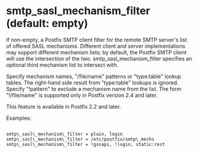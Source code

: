 # smtp_sasl_mechanism_filter (default: empty)

If non-empty, a Postfix SMTP client filter for the remote SMTP
server's list of offered SASL mechanisms. Different client and
server implementations may support different mechanism lists; by
default, the Postfix SMTP client will use the intersection of the
two. smtp\_sasl\_mechanism\_filter specifies an optional third mechanism
list to intersect with. 


 Specify mechanism names, "/file/name" patterns or "type:table"
lookup tables. The right-hand side result from "type:table" lookups
is ignored. Specify "!pattern" to exclude a mechanism name from the
list. The form "!/file/name" is supported only in Postfix version
2.4 and later. 


 This feature is available in Postfix 2.2 and later. 



Examples:




```

smtp\_sasl\_mechanism\_filter = plain, login
smtp\_sasl\_mechanism\_filter = /etc/postfix/smtp\_mechs
smtp\_sasl\_mechanism\_filter = !gssapi, !login, static:rest

```

